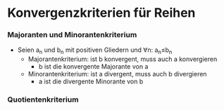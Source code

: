 # Konvergenzkriterien für Reihen
### Majoranten und Minorantenkriterium
+ Seien a<sub>n</sub> und b<sub>n</sub> mit positiven Gliedern und ∀n: a<sub>n</sub>≤b<sub>n</sub>
	+ Majorantenkriterium: ist b konvergent, muss auch a konvergieren
		+ b ist die konvergente Majorante von a
	+ Minorantenkriterium: ist a divergent, muss auch b divergieren
		+ a ist die divergente Minorante von b

### Quotientenkriterium




